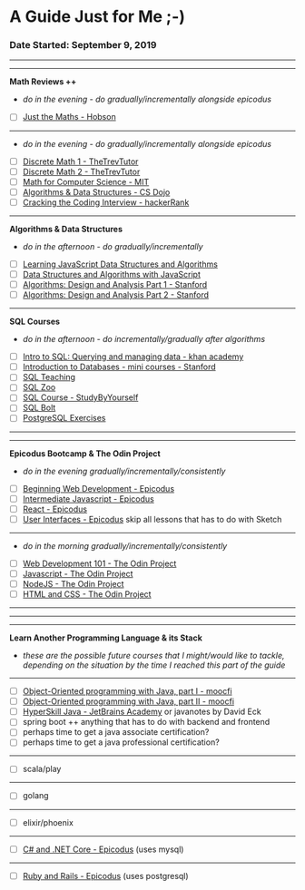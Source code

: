 # A Guide Just for Me ;-)
### Date Started: September 9, 2019
---
---
**Math Reviews ++**
- _do in the evening - do gradually/incrementally alongside epicodus_
- [ ]  [Just the Maths - Hobson](https://archive.uea.ac.uk/jtm/contents.htm)
--- 
- _do in the evening - do gradually/incrementally alongside epicodus_
- [ ]  [Discrete Math 1 - TheTrevTutor](https://www.youtube.com/playlist?list=PLDDGPdw7e6Ag1EIznZ-m-qXu4XX3A0cIz)
- [ ]  [Discrete Math 2 - TheTrevTutor](https://www.youtube.com/playlist?list=PLDDGPdw7e6Aj0amDsYInT_8p6xTSTGEi2)
- [ ]  [Math for Computer Science - MIT](https://www.youtube.com/playlist?list=PLUl4u3cNGP60UlabZBeeqOuoLuj_KNphQ)
- [ ]  [Algorithms & Data Structures - CS Dojo](https://www.youtube.com/playlist?list=PLBZBJbE_rGRV8D7XZ08LK6z-4zPoWzu5H)
- [ ]  [Cracking the Coding Interview - hackerRank](https://www.youtube.com/playlist?list=PLOuZYwbmgZWXvkghUyMLdI90IwxbNCiWK)
---
**Algorithms & Data Structures**
- _do in the afternoon - do gradually/incrementally_
- [ ]  [Learning JavaScript Data Structures and Algorithms](https://www.amazon.com/Learning-JavaScript-Data-Structures-Algorithms-ebook/dp/B01C2XX8Y2/ref=sr_1_3?keywords=learning+algorithms+in+javascript&qid=1568738494&s=books&sr=1-3)
- [ ]  [Data Structures and Algorithms with JavaScript](https://www.amazon.com/Data-Structures-Algorithms-JavaScript-approaches-ebook/dp/B00IV3J23Y/ref=sr_1_6?keywords=learning+algorithms+in+javascript&qid=1568738526&s=books&sr=1-6)
- [ ]  [Algorithms: Design and Analysis Part 1 - Stanford](https://lagunita.stanford.edu/courses/course-v1:Engineering+Algorithms1+SelfPaced/about)
- [ ]  [Algorithms: Design and Analysis Part 2 - Stanford](https://lagunita.stanford.edu/courses/course-v1:Engineering+Algorithms2+SelfPaced/about)
---
**SQL Courses**
- _do in the afternoon - do incrementally/gradually after algorithms_
- [ ]  [Intro to SQL: Querying and managing data - khan academy](https://www.khanacademy.org/computing/computer-programming/sql)
- [ ]  [Introduction to Databases - mini courses - Stanford](https://lagunita.stanford.edu/courses/DB/2014/SelfPaced/about)
- [ ]  [SQL Teaching](https://www.sqlteaching.com/)
- [ ]  [SQL Zoo](https://sqlzoo.net/)
- [ ]  [SQL Course - StudyByYourself](http://studybyyourself.com/seminar/sql/course/?lang=en)
- [ ]  [SQL Bolt](https://sqlbolt.com/)
- [ ]  [PostgreSQL Exercises](https://pgexercises.com/)
---
---
**Epicodus Bootcamp & The Odin Project**
- _do in the evening gradually/incrementally/consistently_
- [ ]  [Beginning Web Development - Epicodus](https://www.learnhowtoprogram.com/introduction-to-programming) 
- [ ]  [Intermediate Javascript - Epicodus](https://www.learnhowtoprogram.com/intermediate-javascript) 
- [ ]  [React - Epicodus](https://www.learnhowtoprogram.com/react)
- [ ]  [User Interfaces - Epicodus](https://www.learnhowtoprogram.com/user-interfaces) skip all lessons that has to do with Sketch
---
- _do in the morning gradually/incrementally/consistently_
- [ ]  [Web Development 101 - The Odin Project](https://www.theodinproject.com/courses/web-development-101) 
- [ ]  [Javascript - The Odin Project](https://www.theodinproject.com/courses/javascript) 
- [ ]  [NodeJS - The Odin Project](https://www.theodinproject.com/courses/nodejs)
- [ ]  [HTML and CSS - The Odin Project](https://www.theodinproject.com/courses/html5-and-css3)
---
---
---
**Learn Another Programming Language & its Stack**
- _these are the possible future courses that I might/would like to tackle, depending on the situation by the time I reached this part of the guide_
---
- [ ]  [Object-Oriented programming with Java, part I - moocfi](http://moocfi.github.io/courses/2013/programming-part-1/material.html)
- [ ]  [Object-Oriented programming with Java, part II - moocfi](http://moocfi.github.io/courses/2013/programming-part-2/material.html)
- [ ]  [HyperSkill Java - JetBrains Academy](https://hi.hyperskill.org/projects3) or javanotes by David Eck 
- [ ]  spring boot ++ anything that has to do with backend and frontend
- [ ]  perhaps time to get a java associate certification?
- [ ]  perhaps time to get a java professional certification?
---
- [ ]  scala/play
---
- [ ]  golang
---
- [ ]  elixir/phoenix
---
- [ ]  [C# and .NET Core - Epicodus](https://www.learnhowtoprogram.com/c-and-net) (uses mysql)
---
- [ ]  [Ruby and Rails - Epicodus](https://www.learnhowtoprogram.com/ruby-and-rails) (uses postgresql)
